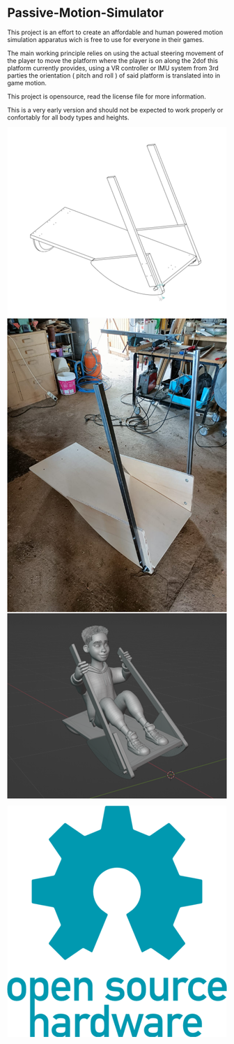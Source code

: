 # Passive-Motion-Simulator
This project is an effort to create an affordable and human powered motion simulation apparatus wich is free to use for everyone in their games.

The main working principle relies on using the actual steering movement of the player to move the platform where the player is on along the 2dof this platform currently provides, using a VR controller or IMU system from 3rd parties the orientation ( pitch and roll ) of said platform is translated into in game motion. 

This project is opensource, read the license file for more information.

This is a very early version and should not be expected to work properly or confortably for all body types and heights.


![](Images/x8epQXnoey.png)
![](Images/persp.jpeg)
![](Images/0NsygRSDCB.png)


![](oshw-logo-800-px.webp)
